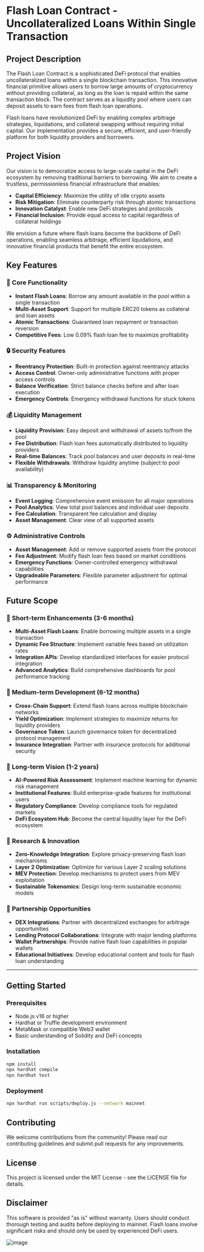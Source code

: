 # Flash Loan Contract - Uncollateralized Loans Within Single Transaction

## Project Description

The Flash Loan Contract is a sophisticated DeFi protocol that enables uncollateralized loans within a single blockchain transaction. This innovative financial primitive allows users to borrow large amounts of cryptocurrency without providing collateral, as long as the loan is repaid within the same transaction block. The contract serves as a liquidity pool where users can deposit assets to earn fees from flash loan operations.

Flash loans have revolutionized DeFi by enabling complex arbitrage strategies, liquidations, and collateral swapping without requiring initial capital. Our implementation provides a secure, efficient, and user-friendly platform for both liquidity providers and borrowers.

## Project Vision

Our vision is to democratize access to large-scale capital in the DeFi ecosystem by removing traditional barriers to borrowing. We aim to create a trustless, permissionless financial infrastructure that enables:

- **Capital Efficiency**: Maximize the utility of idle crypto assets
- **Risk Mitigation**: Eliminate counterparty risk through atomic transactions
- **Innovation Catalyst**: Enable new DeFi strategies and protocols
- **Financial Inclusion**: Provide equal access to capital regardless of collateral holdings

We envision a future where flash loans become the backbone of DeFi operations, enabling seamless arbitrage, efficient liquidations, and innovative financial products that benefit the entire ecosystem.

## Key Features

### 🚀 Core Functionality
- **Instant Flash Loans**: Borrow any amount available in the pool within a single transaction
- **Multi-Asset Support**: Support for multiple ERC20 tokens as collateral and loan assets
- **Atomic Transactions**: Guaranteed loan repayment or transaction reversion
- **Competitive Fees**: Low 0.09% flash loan fee to maximize profitability

### 🔒 Security Features
- **Reentrancy Protection**: Built-in protection against reentrancy attacks
- **Access Control**: Owner-only administrative functions with proper access controls
- **Balance Verification**: Strict balance checks before and after loan execution
- **Emergency Controls**: Emergency withdrawal functions for stuck tokens

### 💰 Liquidity Management
- **Liquidity Provision**: Easy deposit and withdrawal of assets to/from the pool
- **Fee Distribution**: Flash loan fees automatically distributed to liquidity providers
- **Real-time Balances**: Track pool balances and user deposits in real-time
- **Flexible Withdrawals**: Withdraw liquidity anytime (subject to pool availability)

### 📊 Transparency & Monitoring
- **Event Logging**: Comprehensive event emission for all major operations
- **Pool Analytics**: View total pool balances and individual user deposits
- **Fee Calculation**: Transparent fee calculation and display
- **Asset Management**: Clear view of all supported assets

### ⚙️ Administrative Controls
- **Asset Management**: Add or remove supported assets from the protocol
- **Fee Adjustment**: Modify flash loan fees based on market conditions
- **Emergency Functions**: Owner-controlled emergency withdrawal capabilities
- **Upgradeable Parameters**: Flexible parameter adjustment for optimal performance

## Future Scope

### 🎯 Short-term Enhancements (3-6 months)
- **Multi-Asset Flash Loans**: Enable borrowing multiple assets in a single transaction
- **Dynamic Fee Structure**: Implement variable fees based on utilization rates
- **Integration APIs**: Develop standardized interfaces for easier protocol integration
- **Advanced Analytics**: Build comprehensive dashboards for pool performance tracking

### 🚀 Medium-term Development (6-12 months)
- **Cross-Chain Support**: Extend flash loans across multiple blockchain networks
- **Yield Optimization**: Implement strategies to maximize returns for liquidity providers
- **Governance Token**: Launch governance token for decentralized protocol management
- **Insurance Integration**: Partner with insurance protocols for additional security

### 🌟 Long-term Vision (1-2 years)
- **AI-Powered Risk Assessment**: Implement machine learning for dynamic risk management
- **Institutional Features**: Build enterprise-grade features for institutional users
- **Regulatory Compliance**: Develop compliance tools for regulated markets
- **DeFi Ecosystem Hub**: Become the central liquidity layer for the DeFi ecosystem

### 🔬 Research & Innovation
- **Zero-Knowledge Integration**: Explore privacy-preserving flash loan mechanisms
- **Layer 2 Optimization**: Optimize for various Layer 2 scaling solutions
- **MEV Protection**: Develop mechanisms to protect users from MEV exploitation
- **Sustainable Tokenomics**: Design long-term sustainable economic models

### 🤝 Partnership Opportunities
- **DEX Integrations**: Partner with decentralized exchanges for arbitrage opportunities
- **Lending Protocol Collaborations**: Integrate with major lending platforms
- **Wallet Partnerships**: Provide native flash loan capabilities in popular wallets
- **Educational Initiatives**: Develop educational content and tools for flash loan understanding

---

## Getting Started

### Prerequisites
- Node.js v16 or higher
- Hardhat or Truffle development environment
- MetaMask or compatible Web3 wallet
- Basic understanding of Solidity and DeFi concepts

### Installation
```bash
npm install
npx hardhat compile
npx hardhat test
```

### Deployment
```bash
npx hardhat run scripts/deploy.js --network mainnet
```

## Contributing
We welcome contributions from the community! Please read our contributing guidelines and submit pull requests for any improvements.

## License
This project is licensed under the MIT License - see the LICENSE file for details.

## Disclaimer
This software is provided "as is" without warranty. Users should conduct thorough testing and audits before deploying to mainnet. Flash loans involve significant risks and should only be used by experienced DeFi users.

![image](https://github.com/user-attachments/assets/56abe49b-773c-463d-9bfb-5fe2c13c2e83)

